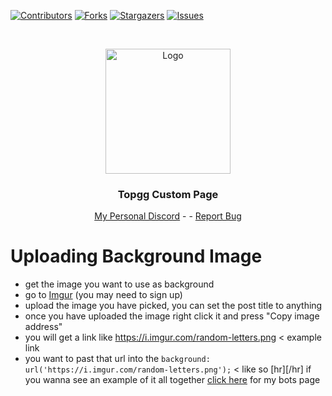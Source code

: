 [![Contributors][contributors-shield]][contributors-url]
[![Forks][forks-shield]][forks-url]
[![Stargazers][stars-shield]][stars-url]
[![Issues][issues-shield]][issues-url]




<br />
<p align="center">
  <a href="https://github.com/Oni-Chan-inc/Topgg-custom-page">
    <img src="https://i.imgur.com/YaUt808.png" alt="Logo" width="200" height="200">
  </a>

  <h3 align="center">Topgg Custom Page</h3>

  <p align="center">
    <a href="https://discord.gg/EuhpdZxm57">My Personal Discord</a>
    -  
    -
    <a href="https://github.com/Oni-Chan-inc/Topgg-custom-page/issues">Report Bug</a>
  </p>
</p>

# Uploading Background Image
- get the image you want to use as background
- go to [Imgur](https://imgur.com/upload) (you may need to sign up)
- upload the image you have picked, you can set the post title to anything 
- once you have uploaded the image right click it and press "Copy image address"
- you will get a link like https://i.imgur.com/random-letters.png < example link
- you want to past that url into the `background: url('https://i.imgur.com/random-letters.png');` < like so
[hr][/hr]
if you wanna see an example of it all together [click here](https://top.gg/bot/810614472607137803) for my bots page

[contributors-shield]: https://img.shields.io/github/contributors/Oni-Chan-inc/Topgg-custom-page.svg?style=for-the-badge
[contributors-url]: https://github.com/Oni-Chan-inc/Topgg-custom-page/graphs/contributors
[forks-shield]: https://img.shields.io/github/forks/Oni-Chan-inc/Topgg-custom-page.svg?style=for-the-badge
[forks-url]: https://github.com/Oni-Chan-inc/Topgg-custom-page/network/members
[stars-shield]: https://img.shields.io/github/stars/Oni-Chan-inc/Topgg-custom-page.svg?style=for-the-badge
[stars-url]: https://github.com/Oni-Chan-inc/Topgg-custom-page/stargazers
[issues-shield]: https://img.shields.io/github/issues/Oni-Chan-inc/Topgg-custom-page.svg?style=for-the-badge
[issues-url]: https://github.com/Oni-Chan-inc/Topgg-custom-page/issues

